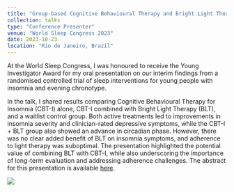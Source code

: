 ```yaml
---
title: "Group-based Cognitive Behavioural Therapy and Bright Light Therapy in Youths with Insomnia and Evening Chronotype: Interim Analysis of a Randomised Controlled Trial"
collection: talks
type: "Conference Presenter"
venue: "World Sleep Congress 2023"
date: 2023-10-23
location: "Rio de Janeiro, Brazil"
---
```

At the World Sleep Congress, I was honoured to receive the Young Investigator Award for my oral presentation on our interim findings from a randomised controlled trial of sleep interventions for young people with insomnia and evening chronotype.

In the talk, I shared results comparing Cognitive Behavioural Therapy for Insomnia (CBT-I) alone, CBT-I combined with Bright Light Therapy (BLT), and a waitlist control group. Both active treatments led to improvements in insomnia severity and clinician-rated depressive symptoms, while the CBT-I + BLT group also showed an advance in circadian phase. However, there was no clear added benefit of BLT on insomnia symptoms, and adherence to light therapy was suboptimal. The presentation highlighted the potential value of combining BLT with CBT-I, while also underscoring the importance of long-term evaluation and addressing adherence challenges. The abstract for this presentation is available [here](https://drforrestcheung.com/publications/Cheung_et_al-WS2023-1/).

![](/images/talks/Talk_20231023)
